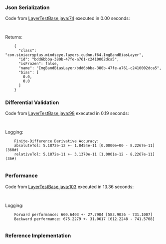 ### Json Serialization
Code from [LayerTestBase.java:74](../../../../../../../../../MindsEye/src/test/java/com/simiacryptus/mindseye/layers/LayerTestBase.java#L74) executed in 0.00 seconds: 
```java
  
```

Returns: 

```
    {
      "class": "com.simiacryptus.mindseye.layers.cudnn.f64.ImgBandBiasLayer",
      "id": "bdd6bbba-380b-47fe-a761-c2410002dca5",
      "isFrozen": false,
      "name": "ImgBandBiasLayer/bdd6bbba-380b-47fe-a761-c2410002dca5",
      "bias": [
        0.0,
        0.0
      ]
    }
```



### Differential Validation
Code from [LayerTestBase.java:98](../../../../../../../../../MindsEye/src/test/java/com/simiacryptus/mindseye/layers/LayerTestBase.java#L98) executed in 0.19 seconds: 
```java
  
```
Logging: 
```
    Finite-Difference Derivative Accuracy:
    absoluteTol: 5.1872e-12 +- 1.8454e-11 [0.0000e+00 - 8.2267e-11] (360#)
    relativeTol: 5.1872e-11 +- 3.1370e-11 [1.0001e-12 - 8.2267e-11] (36#)
    
```

### Performance
Code from [LayerTestBase.java:103](../../../../../../../../../MindsEye/src/test/java/com/simiacryptus/mindseye/layers/LayerTestBase.java#L103) executed in 13.36 seconds: 
```java
  
```
Logging: 
```
    Forward performance: 660.6403 +- 27.7904 [583.9036 - 731.1007]
    Backward performance: 675.2279 +- 31.0617 [612.2248 - 741.5708]
    
```

### Reference Implementation
